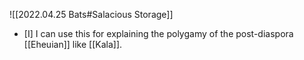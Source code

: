 ![[2022.04.25 Bats#Salacious Storage]]

- [I] I can use this for explaining the polygamy of the post-diaspora [[Eheuian]] like [[Kala]]. 